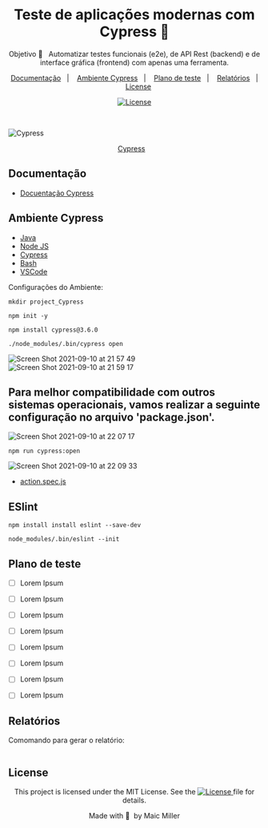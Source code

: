 
<div align="center">
  
# Teste de aplicações modernas com Cypress 🌲
  
Objetivo 🎯  &nbsp;&nbsp;Automatizar testes funcionais (e2e), de API Rest (backend) e de interface gráfica (frontend) com apenas uma ferramenta.
  
</div>
  
  <p align="center">
  <a href="#Documentação">Documentação</a>&nbsp;&nbsp;&nbsp;|&nbsp;&nbsp;&nbsp;
  <a href="#Ambiente-Cypress">Ambiente Cypress</a>&nbsp;&nbsp;&nbsp;|&nbsp;&nbsp;&nbsp;
  <a href="#Plano-de-teste">Plano de teste</a>&nbsp;&nbsp;&nbsp;|&nbsp;&nbsp;&nbsp;
  <a href="#Relatórios">Relatórios</a>&nbsp;&nbsp;&nbsp;|&nbsp;&nbsp;&nbsp;
  <a href="#License">License</a>
</p>

<p align="center">
  <a href="https://mit-license.org/">
  <img src="https://img.shields.io/static/v1?label=license&message=MIT&color=5965E0&labelColor=121214" alt="License">
  </a>
</p>

<br>

![Cypress](https://user-images.githubusercontent.com/990877/132929400-1becb7b8-a8f3-4e79-9dbc-b78458d630e9.png)

<p align="center">
  <a href="https://www.cypress.io/">Cypress</a>&nbsp;&nbsp;&nbsp;
</p>


## Documentação

- [Docuentação Cypress](https://docs.cypress.io/)

## Ambiente Cypress

- [Java](https://www.oracle.com/java/technologies/javase/javase-jdk8-downloads.html)
- [Node JS](https://nodejs.org/en/)
- [Cypress](https://www.cypress.io/)
- [Bash](https://www.gnu.org/software/bash/)
- [VSCode](https://code.visualstudio.com/)

Configurações do Ambiente:

```script
mkdir project_Cypress
```
```script
npm init -y
```
```script
npm install cypress@3.6.0
```
```script
./node_modules/.bin/cypress open
```
![Screen Shot 2021-09-10 at 21 57 49](https://user-images.githubusercontent.com/990877/132931132-19d2bb17-174f-4fef-aee6-c62ab34ee579.png)
![Screen Shot 2021-09-10 at 21 59 17](https://user-images.githubusercontent.com/990877/132931138-2cf3305c-72e4-474a-a5b5-4fcf1239ddc9.png)

## Para melhor compatibilidade com outros sistemas operacionais, vamos realizar a seguinte configuração no arquivo 'package.json'.

![Screen Shot 2021-09-10 at 22 07 17](https://user-images.githubusercontent.com/990877/132931406-82faaeab-eec5-4091-a024-0e9dee517bb9.png)

```script
npm run cypress:open
```
![Screen Shot 2021-09-10 at 22 09 33](https://user-images.githubusercontent.com/990877/132931451-61b66d83-b51d-4ea9-adf0-68088eac2c35.png)

- [action.spec.js](https://www.youtube.com/watch?v=zx6Go3_Xl1g)

##

## ESlint

```script
npm install install eslint --save-dev
```
```script
node_modules/.bin/eslint --init
```


## Plano de teste

- [ ] Lorem Ipsum
- [ ] Lorem Ipsum
- [ ] Lorem Ipsum
- [ ] Lorem Ipsum
- [ ] Lorem Ipsum
- [ ] Lorem Ipsum
- [ ] Lorem Ipsum
- [ ] Lorem Ipsum

  
##


## Relatórios

Comomando para gerar o relatório:

```script

```

##


## License

<div align="center">
  
<p>This project is licensed under the MIT License. See the
  <a href="https://mit-license.org/">
  <img src="https://img.shields.io/static/v1?label=license&message=MIT&color=5965E0&labelColor=121214" alt="License">
  </a> file for details.</p>
<p>Made with&nbsp;💙 &nbsp;by Maic Miller</p>
  
<div>

